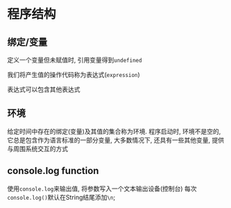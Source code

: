 # 程序结构

## 绑定/变量
定义一个变量但未赋值时, 引用变量得到`undefined`

我们将产生值的操作代码称为表达式(`expression`)

表达式可以包含其他表达式

## 环境

给定时间中存在的绑定(变量)及其值的集合称为环境. 程序启动时, 环境不是空的, 它总是包含作为语言标准的一部分变量, 大多数情况下, 还具有一些其他变量, 提供与周围系统交互的方式

## console.log function

使用`console.log`来输出值, 将参数写入一个文本输出设备(控制台)
每次`console.log()`默认在String结尾添加`\n`;